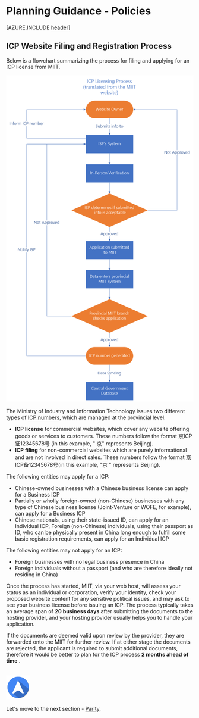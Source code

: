<properties
	pageTitle="Global Customer Playbook planning-guidance-policies | Azure"
	description="Global Customer Playbook planning-guidance-policies"
	services="global-customer-playbook"
	documentationCenter=""
	authors="jtong"
	manager="edwinc"
	editor=""
	tags="global-customer-playbook"/>

<tags
	ms.service="migration-lifecycle-planning"
	ms.workload=""
	ms.tgt_pltfrm=""
	ms.devlang="na"
	ms.topic="article"
	ms.date="12/26/2016"
	wacn.date="12/26/2016"
	wacn.lang="en"
	ms.author="jtong"/>


# Planning Guidance - Policies

[AZURE.INCLUDE [header](../../../includes/planning-guidance.md)]



## ICP Website Filing and Registration Process

Below is a flowchart summarizing the process for filing and applying for an ICP license from MIIT.

![img](../../media/icp-process.png)
 
The Ministry of Industry and Information Technology issues two different types of [ICP numbers](https://en.wikipedia.org/wiki/ICP_license), which are managed at the provincial level.

- **ICP license** for commercial websites, which cover any website offering goods or services to customers. These numbers follow the format 京ICP证12345678号 (in this example, " 京" represents Beijing).
- **ICP filing** for non-commercial websites which are purely informational and are not involved in direct sales. These numbers follow the format 京ICP备12345678号(in this example, "京 " represents Beijing).

The following entities may apply for a ICP:

- Chinese-owned businesses with a Chinese business license can apply for a Business ICP
- Partially or wholly foreign-owned (non-Chinese) businesses with any type of Chinese business license (Joint-Venture or WOFE, for example), can apply for a Business ICP
- Chinese nationals, using their state-issued ID, can apply for an Individual ICP, Foreign (non-Chinese) individuals, using their passport as ID, who can be physically present in China long enough to fulfill some basic registration requirements, can apply for an Individual ICP

The following entities may not apply for an ICP:

- Foreign businesses with no legal business presence in China
- Foreign individuals without a passport (and who are therefore ideally not residing in China)

Once the process has started, MIIT, via your web host, will assess your status as an individual or corporation, verify your identity, check your proposed website content for any sensitive political issues, and may ask to see your business license before issuing an ICP. The process typically takes an average span of **20 business days** after submitting the documents to the hosting provider, and your hosting provider usually helps you to handle your application.

If the documents are deemed valid upon review by the provider, they are forwarded onto the MIIT for further review. If at either stage the documents are rejected, the applicant is required to submit additional documents, therefore it would be better to plan for the ICP process **2 months ahead of time** .
</br>
</br>

![navigation](../../media/navigation.png)

Let's move to the next section - [Parity](/solutions/global-customer/planning/guidance/parity/).


